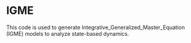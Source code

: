 # IGME
This code is used to generate Integrative_Generalized_Master_Equation (IGME) models to analyze state-based dynamics.
